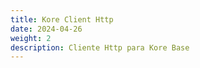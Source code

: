 ```yaml
---
title: Kore Client Http
date: 2024-04-26
weight: 2
description: Cliente Http para Kore Base
---
```


